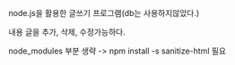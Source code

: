 node.js을 활용한 글쓰기 프로그램(db는 사용하지않았다.)

내용
글을 추가, 삭제, 수정가능하다.

node_modules 부분 생략
-> npm install -s sanitize-html 필요
